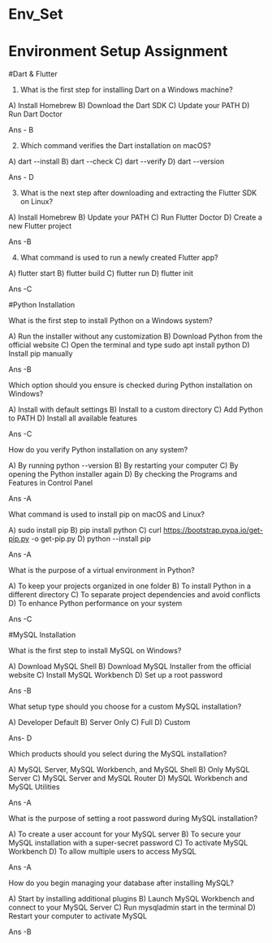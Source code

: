 # Env_Set

# Environment Setup Assignment

#Dart & Flutter

1. What is the first step for installing Dart on a Windows machine?

A) Install Homebrew
B) Download the Dart SDK
C) Update your PATH
D) Run Dart Doctor

Ans - B


2. Which command verifies the Dart installation on macOS?

A) dart --install
B) dart --check
C) dart --verify
D) dart --version

Ans - D


3. What is the next step after downloading and extracting the Flutter SDK on Linux?

A) Install Homebrew
B) Update your PATH
C) Run Flutter Doctor
D) Create a new Flutter project

Ans -B

4. What command is used to run a newly created Flutter app?

A) flutter start
B) flutter build
C) flutter run
D) flutter init

Ans -C


#Python Installation

What is the first step to install Python on a Windows system?

A) Run the installer without any customization
B) Download Python from the official website
C) Open the terminal and type sudo apt install python
D) Install pip manually

Ans -B

Which option should you ensure is checked during Python installation on Windows?

A) Install with default settings
B) Install to a custom directory
C) Add Python to PATH
D) Install all available features

Ans -C


How do you verify Python installation on any system?

A) By running python --version
B) By restarting your computer
C) By opening the Python installer again
D) By checking the Programs and Features in Control Panel

Ans -A

What command is used to install pip on macOS and Linux?

A) sudo install pip
B) pip install python
C) curl https://bootstrap.pypa.io/get-pip.py -o get-pip.py
D) python --install pip

Ans -A

What is the purpose of a virtual environment in Python?

A) To keep your projects organized in one folder
B) To install Python in a different directory
C) To separate project dependencies and avoid conflicts
D) To enhance Python performance on your system

Ans -C

#MySQL Installation

What is the first step to install MySQL on Windows?

A) Download MySQL Shell
B) Download MySQL Installer from the official website
C) Install MySQL Workbench
D) Set up a root password

Ans -B

What setup type should you choose for a custom MySQL installation?

A) Developer Default
B) Server Only
C) Full
D) Custom

Ans- D

Which products should you select during the MySQL installation?

A) MySQL Server, MySQL Workbench, and MySQL Shell
B) Only MySQL Server
C) MySQL Server and MySQL Router
D) MySQL Workbench and MySQL Utilities

Ans -A

What is the purpose of setting a root password during MySQL installation?

A) To create a user account for your MySQL server
B) To secure your MySQL installation with a super-secret password
C) To activate MySQL Workbench
D) To allow multiple users to access MySQL

Ans -A

How do you begin managing your database after installing MySQL?

A) Start by installing additional plugins
B) Launch MySQL Workbench and connect to your MySQL Server
C) Run mysqladmin start in the terminal
D) Restart your computer to activate MySQL

Ans -B
